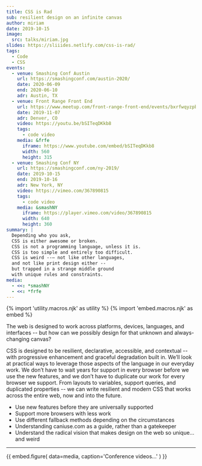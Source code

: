 ```yaml
---
title: CSS is Rad
sub: resilient design on an infinite canvas
author: miriam
date: 2019-10-15
image:
  src: talks/miriam.jpg
slides: https://sliiides.netlify.com/css-is-rad/
tags:
  - Code
  - CSS
events:
  - venue: Smashing Conf Austin
    url: https://smashingconf.com/austin-2020/
    date: 2020-06-09
    end: 2020-06-10
    adr: Austin, TX
  - venue: Front Range Front End
    url: https://www.meetup.com/front-range-front-end/events/bxrfwqyzpbkb/
    date: 2019-11-07
    adr: Denver, CO
    video: https://youtu.be/bSITeqDKkb8
    tags:
      - code video
    media: &frfe
      iframe: https://www.youtube.com/embed/bSITeqDKkb8
      width: 560
      height: 315
  - venue: Smashing Conf NY
    url: https://smashingconf.com/ny-2019/
    date: 2019-10-15
    end: 2019-10-16
    adr: New York, NY
    video: https://vimeo.com/367890815
    tags:
      - code video
    media: &smashNY
      iframe: https://player.vimeo.com/video/367890815
      width: 640
      height: 360
summary: |
  Depending who you ask,
  CSS is either awesome or broken.
  CSS is not a programming language, unless it is.
  CSS is too simple and entirely too difficult.
  CSS is weird --– not like other languages,
  and not like print design either --
  but trapped in a strange middle ground
  with unique rules and constraints.
media:
  - <<: *smashNY
  - <<: *frfe
---
```


{% import 'utility.macros.njk' as utility %}
{% import 'embed.macros.njk' as embed %}

The web is designed to work across platforms,
devices, languages, and interfaces --
but how can we possibly design for that
unknown and always-changing canvas?

CSS is designed to be resilient, declarative, accessible, and contextual --
with progressive enhancement and graceful degradation built in.
We’ll look at practical ways to leverage those aspects of the language
in our everyday work.
We don’t have to wait years for support in every browser
before we use the new features,
and we don’t have to duplicate our work for every browser we support.
From layouts to variables, support queries, and duplicated properties --
we can write resilient and modern CSS
that works across the entire web,
now and into the future.

- Use new features before they are universally supported
- Support more browsers with less work
- Use different fallback methods depending on the circumstances
- Understanding caniuse.com as a guide, rather than a gatekeeper
- Understand the radical vision that makes design on the web so unique...
  and weird

------

{{ embed.figure(
  data=media,
  caption='Conference videos...'
) }}
